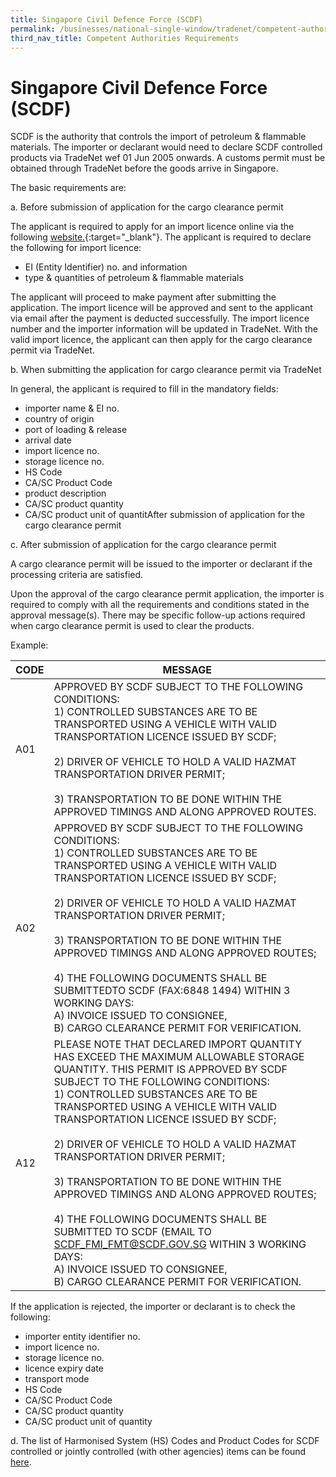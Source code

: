 ```yaml
---
title: Singapore Civil Defence Force (SCDF)
permalink: /businesses/national-single-window/tradenet/competent-authorities-requirements/SCDF
third_nav_title: Competent Authorities Requirements
---
```



# Singapore Civil Defence Force (SCDF)

SCDF is the authority that controls the import of petroleum & flammable materials. The importer or declarant would need to declare SCDF controlled products via TradeNet wef 01 Jun 2005 onwards. A customs permit must be obtained through TradeNet before the goods arrive in Singapore.

The basic requirements are:

a. Before submission of application for the cargo clearance permit

The applicant is required to apply for an import licence online via the following  [website.](https://eservices1.scdf.gov.sg/fisops/SCDF-ESERVICES.action?app=FMIBAPP){:target="_blank"}. The applicant is required to declare the following for import licence:

-   EI (Entity Identifier) no. and information
-   type & quantities of petroleum & flammable materials

The applicant will proceed to make payment after submitting the application. The import licence will be approved and sent to the applicant via email after the payment is deducted successfully. The import licence number and the importer information will be updated in TradeNet. With the valid import licence, the applicant can then apply for the cargo clearance permit via TradeNet.

b. When submitting the application for cargo clearance permit via TradeNet

In general, the applicant is required to fill in the mandatory fields:

-   importer name & EI no.
-   country of origin
-   port of loading & release
-   arrival date
-   import licence no.
-   storage licence no.
-   HS Code
-   CA/SC Product Code
-   product description
-   CA/SC product quantity
-   CA/SC product unit of quantitAfter submission of application for the cargo clearance permit

c. After submission of application for the cargo clearance permit

A cargo clearance permit will be issued to the importer or declarant if the processing criteria are satisfied.

Upon the approval of the cargo clearance permit application, the importer is required to comply with all the requirements and conditions stated in the approval message(s). There may be specific follow-up actions required when cargo clearance permit is used to clear the products.

Example:

|CODE|  MESSAGE|
|--|--|
| A01 | APPROVED BY SCDF SUBJECT TO THE FOLLOWING CONDITIONS: <Br>1) CONTROLLED SUBSTANCES ARE TO BE TRANSPORTED USING A VEHICLE WITH VALID TRANSPORTATION LICENCE ISSUED BY SCDF; <br><br>2) DRIVER OF VEHICLE TO HOLD A VALID HAZMAT TRANSPORTATION DRIVER PERMIT; <br><br>3) TRANSPORTATION TO BE DONE WITHIN THE APPROVED TIMINGS AND ALONG APPROVED ROUTES. |
| A02 | APPROVED BY SCDF SUBJECT TO THE FOLLOWING CONDITIONS: <br>1) CONTROLLED SUBSTANCES ARE TO BE TRANSPORTED USING A VEHICLE WITH VALID TRANSPORTATION LICENCE ISSUED BY SCDF;<br><br> 2) DRIVER OF VEHICLE TO HOLD A VALID HAZMAT TRANSPORTATION DRIVER PERMIT; <br><br>3) TRANSPORTATION TO BE DONE WITHIN THE APPROVED TIMINGS AND ALONG APPROVED ROUTES; <br><br>4) THE FOLLOWING DOCUMENTS SHALL BE SUBMITTEDTO SCDF (FAX:6848 1494) WITHIN 3 WORKING DAYS: <br>A) INVOICE ISSUED TO CONSIGNEE,<br>B) CARGO CLEARANCE PERMIT FOR VERIFICATION. |
| A12 | PLEASE NOTE THAT DECLARED IMPORT QUANTITY HAS EXCEED THE MAXIMUM ALLOWABLE STORAGE QUANTITY. THIS PERMIT IS APPROVED BY SCDF SUBJECT TO THE FOLLOWING CONDITIONS: <br>1) CONTROLLED SUBSTANCES ARE TO BE TRANSPORTED USING A VEHICLE WITH VALID TRANSPORTATION LICENCE ISSUED BY SCDF; <br><Br>2) DRIVER OF VEHICLE TO HOLD A VALID HAZMAT TRANSPORTATION DRIVER PERMIT; <br><br>3) TRANSPORTATION TO BE DONE WITHIN THE APPROVED TIMINGS AND ALONG APPROVED ROUTES;<br><br> 4) THE FOLLOWING DOCUMENTS SHALL BE SUBMITTED TO SCDF (EMAIL TO SCDF_FMI_FMT@SCDF.GOV.SG WITHIN 3 WORKING DAYS: <Br>A) INVOICE ISSUED TO CONSIGNEE,<Br> B) CARGO CLEARANCE PERMIT FOR VERIFICATION. |

If the application is rejected, the importer or declarant is to check the following:
-   importer entity identifier no.
-   import licence no.
-   storage licence no.
-   licence expiry date
-   transport mode
-   HS Code
-   CA/SC Product Code
-   CA/SC product quantity
-   CA/SC product unit of quantity

d. The list of Harmonised System (HS) Codes and Product Codes for SCDF controlled or jointly controlled (with other agencies) items can be found  [here](https://www.scdf.gov.sg/docs/default-source/scdf-library/p-fm/complete-list-of-licensable-p-fm-2018.pdf).

